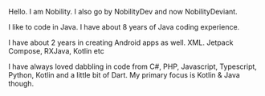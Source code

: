 Hello. I am Nobility. I also go by NobilityDev and now NobilityDeviant.

I like to code in Java. I have about 8 years of Java coding experience.

I have about 2 years in creating Android apps as well. XML. Jetpack Compose, RXJava, Kotlin etc

I have always loved dabbling in code from C#, PHP, Javascript, Typescript, Python, Kotlin and a little bit of Dart. My primary focus is Kotlin & Java though.

